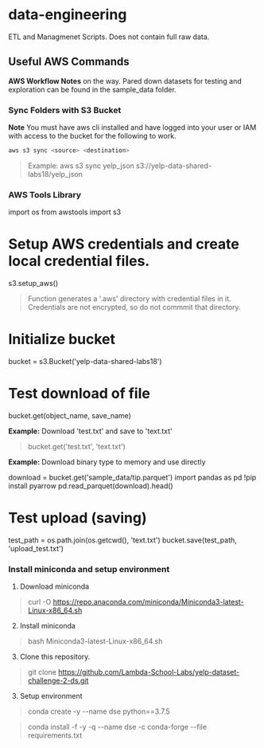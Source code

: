 # data-engineering
ETL and Managmenet Scripts.  Does not contain full raw data.


## Useful AWS Commands

**AWS Workflow Notes** on the way.  Pared down datasets for testing and exploration can be found in the sample_data folder.

### Sync Folders with S3 Bucket

**Note** You must have aws cli installed and have logged into your user or IAM with access to the bucket for the following to work.

```Bash
aws s3 sync <source> <destination>
```

> Example: aws s3 sync yelp_json s3://yelp-data-shared-labs18/yelp_json


### AWS Tools Library

import os
from awstools import s3

# Setup AWS credentials and create local credential files.
s3.setup_aws()

> Function generates a '.aws' directory with credential files in it.  Credentials are not encrypted, so do not commmit that directory.

# Initialize bucket
bucket = s3.Bucket('yelp-data-shared-labs18')

# Test download of file
bucket.get(object_name, save_name)

**Example:** Download 'test.txt' and save to 'text.txt'

> bucket.get('test.txt', 'text.txt')

**Example:** Download binary type to memory and use directly

download = bucket.get('sample_data/tip.parquet')
import pandas as pd
!pip install pyarrow
pd.read_parquet(download).head()

# Test upload (saving)
test_path = os.path.join(os.getcwd(), 'text.txt')
bucket.save(test_path, 'upload_test.txt')

### Install miniconda and setup environment

1. Download miniconda

> curl -O https://repo.anaconda.com/miniconda/Miniconda3-latest-Linux-x86_64.sh

2. Install miniconda

> bash Miniconda3-latest-Linux-x86_64.sh

3. Clone this repository.

> git clone https://github.com/Lambda-School-Labs/yelp-dataset-challenge-2-ds.git

3. Setup environment

> conda create -y --name dse python==3.7.5

> conda install -f -y -q --name dse -c conda-forge --file requirements.txt
